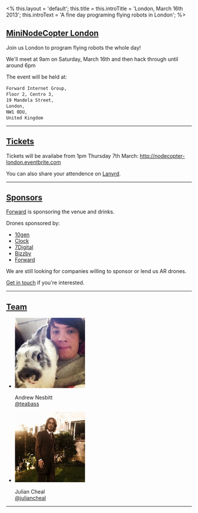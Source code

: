 <%
this.layout = 'default';
this.title = this.introTitle = 'London, March 16th 2013';
this.introText =
  'A fine day programing flying robots in London';
%>

<h2 id="intro"><a href="#intro">MiniNodeCopter London</a></h2>

Join us London to program flying robots the whole day!

We'll meet at 9am on Saturday, March 16th and then hack through until around 6pm

The event will be held at:

```
Forward Internet Group,
Floor 2, Centro 3,
19 Mandela Street,
London,
NW1 0DU,
United Kingdom
```

<hr>

<h2 id="tickets"><a href="#tickets">Tickets</a></h2>

Tickets will be availabe from 1pm Thursday 7th March: http://nodecopter-london.eventbrite.com

<p>You can also share your attendence on <a href='http://lanyrd.com/2013/nodecopter-london'>Lanyrd</a>.</p>

<hr>

<h2 id="sponsors"><a href="#sponsors">Sponsors</a></h2>

[Forward](http://forwardtechnology.co.uk/) is sponsoring the venue and drinks.

Drones sponsored by:

<ul>
<li><a href="http://www.10gen.com/">10gen</a></li>
<li><a href="http://clock.co.uk/">Clock</a></li>
<li><a href="http://www.7digital.com/">7Digital</a></li>
<li><a href="http://www.bizzby.com/">Bizzby</a></li>
<li><a href="http://forwardtechnology.co.uk/">Forward</a></li>
</ul>

We are still looking for companies willing to sponsor or lend us AR drones.

<a href="mailto:andrewnez@gmail.com">Get in touch</a> if you're interested.

<hr>

<h2 id="team"><a href="#team">Team</a></h2>

<ul class="team">
  <li>
    <img src="/img/team/andrew_nesbitt.jpg">
    <p>
      Andrew Nesbitt<br>
      <a href="https://twitter.com/teabass">@teabass</a>
    </p>
  </li>
  <li>
    <img src="/img/team/julian_cheal.jpg">
    <p>
      Julian Cheal<br>
      <a href="https://twitter.com/juliancheal">@juliancheal</a>
    </p>
  </li>
</ul>

<hr>
